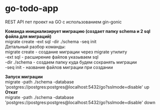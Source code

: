 # go-todo-app
REST API пет проект на GO с использованием gin-gonic

<b>Команда инициализирует миграцию (создает папку schema и 2 sql файла для миграций)</b><br />
 migrate create -ext sql -dir ./schema -seq init<br />
Детальный разбор команды:<br />
migrate create  - создание миграции через migrate утилиту<br />
-ext sql  - расширение файлов указываем sql<br />
-dir ./schema - создаем папку куда будем сохранять миграции<br />
-seq init - название файлов миграции при создании<br />

<b>Запуск миграции</b><br />
migrate -path ./schema -database 'postgres://postgres:postgres@localhost:5432/go?sslmode=disable' up<br />
<b>Откат</b><br />
migrate -path ./schema -database 'postgres://postgres:postgres@localhost:5432/go?sslmode=disable' down

